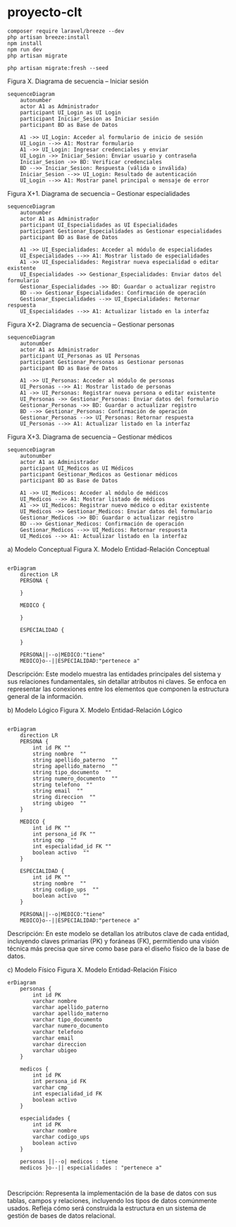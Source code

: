# proyecto-clt

```
composer require laravel/breeze --dev
php artisan breeze:install
npm install
npm run dev
php artisan migrate
```

```
php artisan migrate:fresh --seed
```

Figura X. Diagrama de secuencia – Iniciar sesión

```mermaid
sequenceDiagram
    autonumber
    actor A1 as Administrador
    participant UI_Login as UI Login
    participant Iniciar_Sesion as Iniciar sesión
    participant BD as Base de Datos

    A1 ->> UI_Login: Acceder al formulario de inicio de sesión
    UI_Login -->> A1: Mostrar formulario
    A1 ->> UI_Login: Ingresar credenciales y enviar
    UI_Login ->> Iniciar_Sesion: Enviar usuario y contraseña
    Iniciar_Sesion ->> BD: Verificar credenciales
    BD -->> Iniciar_Sesion: Respuesta (válida o inválida)
    Iniciar_Sesion -->> UI_Login: Resultado de autenticación
    UI_Login -->> A1: Mostrar panel principal o mensaje de error

```

Figura X+1. Diagrama de secuencia – Gestionar especialidades

```mermaid
sequenceDiagram
    autonumber
    actor A1 as Administrador
    participant UI_Especialidades as UI Especialidades
    participant Gestionar_Especialidades as Gestionar especialidades
    participant BD as Base de Datos

    A1 ->> UI_Especialidades: Acceder al módulo de especialidades
    UI_Especialidades -->> A1: Mostrar listado de especialidades
    A1 ->> UI_Especialidades: Registrar nueva especialidad o editar existente
    UI_Especialidades ->> Gestionar_Especialidades: Enviar datos del formulario
    Gestionar_Especialidades ->> BD: Guardar o actualizar registro
    BD -->> Gestionar_Especialidades: Confirmación de operación
    Gestionar_Especialidades -->> UI_Especialidades: Retornar respuesta
    UI_Especialidades -->> A1: Actualizar listado en la interfaz

```

Figura X+2. Diagrama de secuencia – Gestionar personas

```mermaid
sequenceDiagram
    autonumber
    actor A1 as Administrador
    participant UI_Personas as UI Personas
    participant Gestionar_Personas as Gestionar personas
    participant BD as Base de Datos

    A1 ->> UI_Personas: Acceder al módulo de personas
    UI_Personas -->> A1: Mostrar listado de personas
    A1 ->> UI_Personas: Registrar nueva persona o editar existente
    UI_Personas ->> Gestionar_Personas: Enviar datos del formulario
    Gestionar_Personas ->> BD: Guardar o actualizar registro
    BD -->> Gestionar_Personas: Confirmación de operación
    Gestionar_Personas -->> UI_Personas: Retornar respuesta
    UI_Personas -->> A1: Actualizar listado en la interfaz

```

Figura X+3. Diagrama de secuencia – Gestionar médicos

```mermaid
sequenceDiagram
    autonumber
    actor A1 as Administrador
    participant UI_Medicos as UI Médicos
    participant Gestionar_Medicos as Gestionar médicos
    participant BD as Base de Datos

    A1 ->> UI_Medicos: Acceder al módulo de médicos
    UI_Medicos -->> A1: Mostrar listado de médicos
    A1 ->> UI_Medicos: Registrar nuevo médico o editar existente
    UI_Medicos ->> Gestionar_Medicos: Enviar datos del formulario
    Gestionar_Medicos ->> BD: Guardar o actualizar registro
    BD -->> Gestionar_Medicos: Confirmación de operación
    Gestionar_Medicos -->> UI_Medicos: Retornar respuesta
    UI_Medicos -->> A1: Actualizar listado en la interfaz

```

a) Modelo Conceptual
Figura X. Modelo Entidad-Relación Conceptual

```mermaid

erDiagram
	direction LR
	PERSONA {

	}

	MEDICO {

	}

	ESPECIALIDAD {

	}

	PERSONA||--o|MEDICO:"tiene"
	MEDICO}o--||ESPECIALIDAD:"pertenece a"

```

Descripción: Este modelo muestra las entidades principales del sistema y sus relaciones fundamentales, sin detallar atributos ni claves. Se enfoca en representar las conexiones entre los elementos que componen la estructura general de la información.

b) Modelo Lógico
Figura X. Modelo Entidad-Relación Lógico

```mermaid

erDiagram
	direction LR
	PERSONA {
		int id PK ""
		string nombre  ""
		string apellido_paterno  ""
		string apellido_materno  ""
		string tipo_documento  ""
		string numero_documento  ""
		string telefono  ""
		string email  ""
		string direccion  ""
		string ubigeo  ""
	}

	MEDICO {
		int id PK ""
		int persona_id FK ""
		string cmp  ""
		int especialidad_id FK ""
		boolean activo  ""
	}

	ESPECIALIDAD {
		int id PK ""
		string nombre  ""
		string codigo_ups  ""
		boolean activo  ""
	}

	PERSONA||--o|MEDICO:"tiene"
	MEDICO}o--||ESPECIALIDAD:"pertenece a"

```

Descripción:
En este modelo se detallan los atributos clave de cada entidad, incluyendo claves primarias (PK) y foráneas (FK), permitiendo una visión técnica más precisa que sirve como base para el diseño físico de la base de datos.

c) Modelo Físico
Figura X. Modelo Entidad-Relación Físico

```mermaid
erDiagram
    personas {
        int id PK
        varchar nombre
        varchar apellido_paterno
        varchar apellido_materno
        varchar tipo_documento
        varchar numero_documento
        varchar telefono
        varchar email
        varchar direccion
        varchar ubigeo
    }

    medicos {
        int id PK
        int persona_id FK
        varchar cmp
        int especialidad_id FK
        boolean activo
    }

    especialidades {
        int id PK
        varchar nombre
        varchar codigo_ups
        boolean activo
    }

    personas ||--o| medicos : tiene
    medicos }o--|| especialidades : "pertenece a"



```

Descripción:
Representa la implementación de la base de datos con sus tablas, campos y relaciones, incluyendo los tipos de datos comúnmente usados. Refleja cómo será construida la estructura en un sistema de gestión de bases de datos relacional.

```

```

```

```
